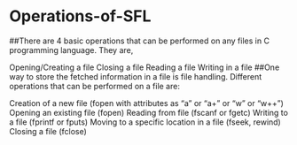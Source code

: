 # Operations-of-SFL
##There are 4 basic operations that can be performed on any files in C programming language. They are,

Opening/Creating a file
Closing a file
Reading a file
Writing in a file
##One way to store the fetched information in a file is file handling. Different operations that can be performed on a file are:

Creation of a new file (fopen with attributes as “a” or “a+” or “w” or “w++”)
Opening an existing file (fopen)
Reading from file (fscanf or fgetc)
Writing to a file (fprintf or fputs)
Moving to a specific location in a file (fseek, rewind)
Closing a file (fclose)
